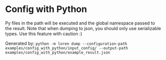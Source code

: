 # Config with Python

Py files in the path will be executed and the global namespace passed to the
result. Note that when dumping to json, you should only use serializable
types. Use this feature with caution :)

Generated by:
`python -m loren dump --configuration-path examples/config_with_python/input_config/ --output-path examples/config_with_python/example_result.json`
